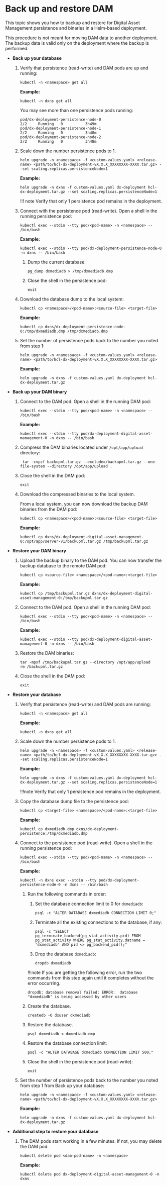 # Back up and restore DAM

This topic shows you how to backup and restore for Digital Asset Management persistence and binaries in a Helm-based deployment.

This procedure is not meant for moving DAM data to another deployment. The backup data is valid only on the deployment where the backup is performed.

-   **Back up your database**

    1.  Verify that persistence \(read-write\) and DAM pods are up and running:

        ```
        kubectl -n <namespace> get all
        ```

        **Example:**

        ```
        kubectl -n dxns get all
        ```

        You may see more than one persistence pods running:

        ```
        pod/dx-deployment-persistence-node-0                             2/2     Running   0          3h49m
        pod/dx-deployment-persistence-node-1                             2/2     Running   0          3h48m
        pod/dx-deployment-persistence-node-2                             2/2     Running   0          3h48m
        ```

    2.  Scale down the number persistence pods to 1.

        ```
        helm upgrade -n <namespace> -f <custom-values.yaml> <release-name> <path/to/hcl-dx-deployment-vX.X.X_XXXXXXXX-XXXX.tar.gz> --set scaling.replicas.persistenceNode=1
        ```

        **Example:**

        ```
        helm upgrade -n dxns -f custom-values.yaml dx-deployment hcl-dx-deployment.tar.gz --set scaling.replicas.persistenceNode=1
        ```

        !!! note
            Verify that only 1 persistence pod remains in the deployment.

    3.  Connect with the persistence pod \(read-write\). Open a shell in the running persistence pod:

        ```
        kubectl exec --stdin --tty pod/<pod-name> -n <namespace> -- /bin/bash 
        ```

        **Example:**

        ```
        kubectl exec --stdin --tty pod/dx-deployment-persistence-node-0 -n dxns -- /bin/bash
        ```

        1.  Dump the current database:

            ```
            pg_dump dxmediadb > /tmp/dxmediadb.dmp
            ```

        2.  Close the shell in the persistence pod:

            ```
            exit
            ```

    4.  Download the database dump to the local system:

        ```
        kubectl cp <namespace>/<pod-name>:<source-file> <target-file>
        ```

        **Example:**

        ```
        kubectl cp dxns/dx-deployment-persistence-node-0:/tmp/dxmediadb.dmp /tmp/dxmediadb.dmp
        ```

    5.  Set the number of persistence pods back to the number you noted from step 1:

        ```
        helm upgrade -n <namespace> -f <custom-values.yaml> <release-name> <path/to/hcl-dx-deployment-vX.X.X_XXXXXXXX-XXXX.tar.gz>
        ```

        **Example:**

        ```
        helm upgrade -n dxns -f custom-values.yaml dx-deployment hcl-dx-deployment.tar.gz
        ```

-   **Back up your DAM binary**

    1.  Connect to the DAM pod. Open a shell in the running DAM pod:

        ```
        kubectl exec --stdin --tty pod/<pod-name> -n <namespace> -- /bin/bash
        ```

        **Example:**

        ```
        kubectl exec --stdin --tty pod/dx-deployment-digital-asset-management-0 -n dxns -- /bin/bash
        ```

    2.  Compress the DAM binaries located under `/opt/app/upload` directory:

        ```
         tar -cvpzf backupml.tar.gz --exclude=/backupml.tar.gz --one-file-system --directory /opt/app/upload .
        ```

    3.  Close the shell in the DAM pod:

        ```
        exit
        ```

    4.  Download the compressed binaries to the local system.

        From a local system, you can now download the backup DAM binaries from the DAM pod:

        ```
        kubectl cp <namespace>/<pod-name>:<source-file> <target-file>
        ```

        **Example:**

        ```
        kubectl cp dxns/dx-deployment-digital-asset-management-0:/opt/app/server-v1/backupml.tar.gz /tmp/backupml.tar.gz
        ```


-   **Restore your DAM binary**

    1.  Upload the backup binary to the DAM pod. You can now transfer the backup database to the remote DAM pod:

        ```
        kubectl cp <source-file> <namespace>/<pod-name>:<target-file>
        ```

        **Example:**

        ```
        kubectl cp /tmp/backupml.tar.gz dxns/dx-deployment-digital-asset-management-0:/tmp/backupml.tar.gz
        ```

    2.  Connect to the DAM pod. Open a shell in the running DAM pod:

        ```
        kubectl exec --stdin --tty pod/<pod-name> -n <namespace> -- /bin/bash
        ```

        **Example:**

        ```
        kubectl exec --stdin --tty pod/dx-deployment-digital-asset-management-0 -n dxns -- /bin/bash
        ```

    3.  Restore the DAM binaries:

        ```
        tar -mpxf /tmp/backupml.tar.gz --directory /opt/app/upload
        rm /backupml.tar.gz
        ```

    4.  Close the shell in the DAM pod:

        ```
        exit
        ```


-   **Restore your database**

    1.  Verify that persistence \(read-write\) and DAM pods are running:

        ```
        kubectl -n <namespace> get all
        ```

        **Example:**

        ```
        kubectl -n dxns get all
        ```

    2.  Scale down the number persistence pods to 1.

        ```
        helm upgrade -n <namespace> -f <custom-values.yaml> <release-name> <path/to/hcl-dx-deployment-vX.X.X_XXXXXXXX-XXXX.tar.gz> --set scaling.replicas.persistenceNode=1
        ```

        **Example:**

        ```
        helm upgrade -n dxns -f custom-values.yaml dx-deployment hcl-dx-deployment.tar.gz --set scaling.replicas.persistenceNode=1
        ```

        !!!note
            Verify that only 1 persistence pod remains in the deployment.

    3.  Copy the database dump file to the persistence pod:

        ```
        kubectl cp <target-file> <namespace>/<pod-name>:<target-file>
        ```

        **Example:**

        ```
        kubectl cp dxmediadb.dmp dxns/dx-deployment-persistence:/tmp/dxmediadb.dmp
        ```

    4.  Connect to the persistence pod \(read-write\). Open a shell in the running persistence pod:

        ```
        kubectl exec --stdin --tty pod/<pod-name> -n <namespace> -- /bin/bash
        ```

        **Example:**

        ```
        kubectl -n dxns exec --stdin --tty pod/dx-deployment-persistence-node-0 -n dxns -- /bin/bash
        ```

        1.  Run the following commands in order:

            1.  Set the database connection limit to 0 for `dxmediadb`:

                ```
                psql -c "ALTER DATABASE dxmediadb CONNECTION LIMIT 0;"
                ```

            2.  Terminate all the existing connections to the database, if any:

                ```
                psql -c "SELECT pg_terminate_backend(pg_stat_activity.pid) FROM pg_stat_activity WHERE pg_stat_activity.datname = 'dxmediadb' AND pid <> pg_backend_pid();"
                ```

            3.  Drop the database `dxmediadb`:

                ```
                dropdb dxmediadb
                ```

            !!!note
                If you are getting the following error, run the two commands from this step again until it completes without the error occurring.

            ```shell
            dropdb: database removal failed: ERROR:  database "dxmediadb" is being accessed by other users
            ```

        2.  Create the database.

            ```
            createdb -O dxuser dxmediadb
            ```

        3.  Restore the database.

            ```
            psql dxmediadb < dxmediadb.dmp
            ```

        4.  Restore the database connection limit:

            ```
            psql -c "ALTER DATABASE dxmediadb CONNECTION LIMIT 500;"
            ```

        5.  Close the shell in the persistence pod \(read-write\):

            ```
            exit
            ```

    5.  Set the number of persistence pods back to the number you noted from step 1 from Back up your database:

        ```
        helm upgrade -n <namespace> -f <custom-values.yaml> <release-name> <path/to/hcl-dx-deployment-vX.X.X_XXXXXXXX-XXXX.tar.gz>
        ```

        **Example:**

        ```
        helm upgrade -n dxns -f custom-values.yaml dx-deployment hcl-dx-deployment.tar.gz
        ```


-   **Additional step to restore your database**

    1.  The DAM pods start working in a few minutes. If not, you may delete the DAM pod:

        ```
        kubectl delete pod <dam-pod-name> -n <namespace>
        ```

        **Example:**

        ```
        kubectl delete pod dx-deployment-digital-asset-management-0 -n dxns
        ```
